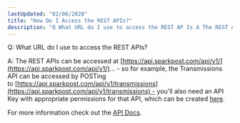 ```yaml
---
lastUpdated: "02/06/2020"
title: "How Do I Access the REST APIs?"
description: "Q What URL do I use to access the REST AP Is A The REST AP Is can be accessed at https api sparkpost com api v 1 so for example the Transmissions API can be accessed by POS Ting to https api sparkpost com api v 1 transmissions you'll..."
---
```


Q: What URL do I use to access the REST APIs?

A: The REST APIs can be accessed at [https://api.sparkpost.com/api/v1/](https://api.sparkpost.com/api/v1/)... - so for example, the Transmissions API can be accessed by POSTing to [https://api.sparkpost.com/api/v1/transmissions](https://api.sparkpost.com/api/v1/transmissions) - you'll also need an API Key with appropriate permissions for that API, which can be created [here](https://app.sparkpost.com/#/configuration/credentials).

For more information check out the [API Docs](https://developers.sparkpost.com/api/).
